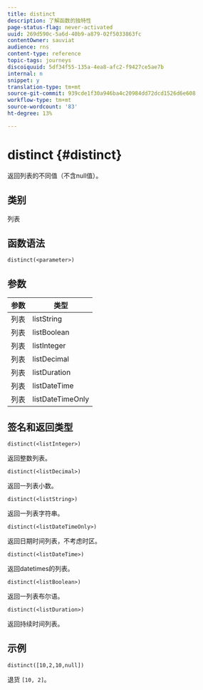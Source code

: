 ```yaml
---
title: distinct
description: 了解函数的独特性
page-status-flag: never-activated
uuid: 269d590c-5a6d-40b9-a879-02f5033863fc
contentOwner: sauviat
audience: rns
content-type: reference
topic-tags: journeys
discoiquuid: 5df34f55-135a-4ea8-afc2-f9427ce5ae7b
internal: n
snippet: y
translation-type: tm+mt
source-git-commit: 939cde1f30a946ba4c20984dd72dcd1526d6e608
workflow-type: tm+mt
source-wordcount: '83'
ht-degree: 13%

---
```



# distinct {#distinct}

返回列表的不同值（不含null值）。

## 类别

列表

## 函数语法

`distinct(<parameter>)`

## 参数

| 参数 | 类型 |
|-----------|------------------|
| 列表 | listString |
| 列表 | listBoolean |
| 列表 | listInteger |
| 列表 | listDecimal |
| 列表 | listDuration |
| 列表 | listDateTime |
| 列表 | listDateTimeOnly |

## 签名和返回类型

`distinct(<listInteger>)`

返回整数列表。

`distinct(<listDecimal>)`

返回一列表小数。

`distinct(<listString>)`

返回一列表字符串。

`distinct(<listDateTimeOnly>)`

返回日期时间列表，不考虑时区。

`distinct(<listDateTime>)`

返回datetimes的列表。

`distinct(<listBoolean>)`

返回一列表布尔语。

`distinct(<listDuration>)`

返回持续时间列表。

## 示例

`distinct([10,2,10,null])`

退货 `[10, 2]`。
